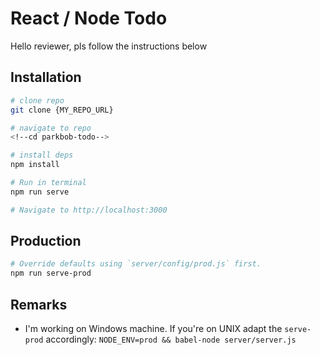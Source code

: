 # React / Node Todo

Hello reviewer, pls follow the instructions below

## Installation

```bash
# clone repo
git clone {MY_REPO_URL}

# navigate to repo
<!--cd parkbob-todo-->

# install deps
npm install

# Run in terminal
npm run serve

# Navigate to http://localhost:3000
```

## Production

```bash
# Override defaults using `server/config/prod.js` first.
npm run serve-prod
```


## Remarks

<!--* I'm familiar with Redux or Flux. Didn't use it cause it would be an overkill for such simple app with so little state data-->
* I'm working on Windows machine. If you're on UNIX adapt the `serve-prod` accordingly:
`NODE_ENV=prod && babel-node server/server.js`

